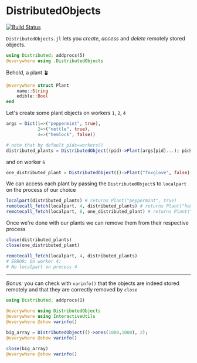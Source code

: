 # DistributedObjects

[![Build Status](https://github.com/Selim78/DistributedObjects.jl/actions/workflows/CI.yml/badge.svg?branch=main)](https://github.com/Selim78/DistributedObjects.jl/actions/workflows/CI.yml?query=branch%3Amain)


`DistributedObjects.jl` lets you *create*, *access* and *delete* remotely stored objects.


```julia
using Distributed; addprocs(5)
@everywhere using .DistributedObjects
```

Behold, a plant 🪴
```julia
@everywhere struct Plant
    name::String
    edible::Bool
end
```
Let's create some plant objects on workers `1`, `2`, `4`
```julia
args = Dict(1=>("peppermint", true), 
            2=>("nettle", true), 
            4=>("hemlock", false))

# note that by default pids=workers()
distributed_plants = DistributedObject((pid)->Plant(args[pid]...); pids=[1, 2, 4]);
```
and on worker `6`
```julia
one_distributed_plant = DistributedObject(()->Plant("foxglove", false), 6);

```
We can access each plant by passing the `DistributedObject`s to `localpart` on the process of our choice
```julia
localpart(distributed_plants) # returns Plant("peppermint", true)
remotecall_fetch(localpart, 4, distributed_plants) # returns Plant("hemlock", false)
remotecall_fetch(localpart, 6, one_distributed_plant) # returns Plant("foxglove", false)
```
Once we're done with our plants we can remove them from their respective process
```julia
close(distributed_plants)
close(one_distributed_plant)

remotecall_fetch(localpart, 4, distributed_plants) 
# ERROR: On worker 4:
# No localpart on process 4
```
---
*Bonus:* you can check with `varinfo()` that the objects are indeed stored remotely and that they are correctly removed by `close`

```julia
using Distributed; addprocs(1)

@everywhere using DistributedObjects
@everywhere using InteractiveUtils
@everywhere @show varinfo()

big_array = DistributedObject(()->ones(1000,1000), 2);
@everywhere @show varinfo()

close(big_array)
@everywhere @show varinfo()
```